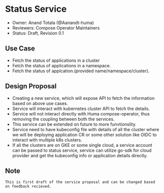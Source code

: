 # Status Service

- Owner: Anand Totala (@Aanandt-huma)
- Reviewers: Compose Operator Maintainers
- Status: Draft, Revision 0.1

## Use Case
- Fetch the status of applications in a cluster
- Fetch the status of applications in a namespace.
- Fetch the status of applcation.(provided name/namespace/cluster).

## Design Proposal

- Creating a new service, which will expose API to fetch the information based on above use cases.
- Service will interact with kubernetes cluster API to fetch the details.
- Service will not interact directly with Huma compose-operator, thus removing the coupling between both the services.
- This service can be extended on future to more funvtionslity.
- Service need to have kubeconfig file with details of all the cluster where we will  be deploying application CR or 
  some other solution like OIDC to interact with multiple k8s clusters.
- If all the clusters are on GKE or some single cloud, a service account can be passed to status service, service can utilize go-sdk 
  for cloud provider and get the kubeconfig info or application details directly.

## Note
```
This is first draft of the service proposal and can be changed based on feedback recieved.

```
